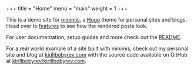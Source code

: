 +++
title = "Home"
menu = "main"
weight = 1
+++

This is a demo site for [minimis](https://github.com/kirillbobyrev/minimis), a
[Hugo](https://gohugo/io) theme for personal sites and blogs. Head over to
[features](./features) to see how the rendered posts look.

For user documentation, setup guides and more check out the
[README](https://github.com/kirillbobyrev/minimis/README.md).

For a real world example of a site built with minimis, check out my personal
site and blog at [kirillbobyrev.com](https://kirillbobyrev.com) with the source
code available on GitHub at
[kirillbobyrev/kirillbobyrev.com](https://github.com/kirillbobyrev/kirillbobyrev.com).
